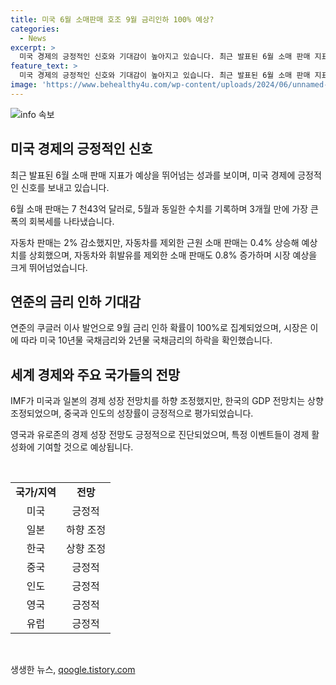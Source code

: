 ```yaml
---
title: 미국 6월 소매판매 호조 9월 금리인하 100% 예상?
categories:
  - News
excerpt: >
  미국 경제의 긍정적인 신호와 기대감이 높아지고 있습니다. 최근 발표된 6월 소매 판매 지표는 예상을 능가하는 성과를 보였으며, 미국 경제의 회복세를 보여주는 중요한 지표로 평가됩니다. 또한, 연준의 쿠글러 이사 발언으로 인해 금리 인하 기대감이 높아지고 있어 9월 금리 인하 확률이 100%로 집계되었습니다. 이에 따라 시장에서는 다우지수, 러셀지수 등이 호황을 보이고 있으며, 전 세계적으로 경제 성장 전망이 긍정적으로 평가되고 있습니다. 이러한 상황은 투자자들에게 큰 관심을 끌고 있습니다.
feature_text: >
  미국 경제의 긍정적인 신호와 기대감이 높아지고 있습니다. 최근 발표된 6월 소매 판매 지표는 예상을 능가하는 성과를 보였으며, 미국 경제의 회복세를 보여주는 중요한 지표로 평가됩니다. 또한, 연준의 쿠글러 이사 발언으로 인해 금리 인하 기대감이 높아지고 있어 9월 금리 인하 확률이 100%로 집계되었습니다. 이에 따라 시장에서는 다우지수, 러셀지수 등이 호황을 보이고 있으며, 전 세계적으로 경제 성장 전망이 긍정적으로 평가되고 있습니다. 이러한 상황은 투자자들에게 큰 관심을 끌고 있습니다.
image: 'https://www.behealthy4u.com/wp-content/uploads/2024/06/unnamed-file.png'
---
```


<p><img src="https://www.behealthy4u.com/wp-content/uploads/2024/06/unnamed-file.png" alt="info 속보" /></p>

<h2 data-ke-size="size26">미국 경제의 긍정적인 신호</h2>

<p data-ke-size="size16">최근 발표된 6월 소매 판매 지표가 예상을 뛰어넘는 성과를 보이며, 미국 경제에 긍정적인 신호를 보내고 있습니다.</p>

<p data-ke-size="size16">6월 소매 판매는 7 천43억 달러로, 5월과 동일한 수치를 기록하며 3개월 만에 가장 큰 폭의 회복세를 나타냈습니다.</p>

<p data-ke-size="size16">자동차 판매는 2% 감소했지만, 자동차를 제외한 근원 소매 판매는 0.4% 상승해 예상치를 상회했으며, 자동차와 휘발유를 제외한 소매 판매도 0.8% 증가하며 시장 예상을 크게 뛰어넘었습니다.</p>

<h2 data-ke-size="size26">연준의 금리 인하 기대감</h2>

<p data-ke-size="size16">연준의 쿠글러 이사 발언으로 9월 금리 인하 확률이 100%로 집계되었으며, 시장은 이에 따라 미국 10년물 국채금리와 2년물 국채금리의 하락을 확인했습니다.</p>

<h2 data-ke-size="size26">세계 경제와 주요 국가들의 전망</h2>

<p data-ke-size="size16">IMF가 미국과 일본의 경제 성장 전망치를 하향 조정했지만, 한국의 GDP 전망치는 상향 조정되었으며, 중국과 인도의 성장률이 긍정적으로 평가되었습니다.</p>

<p data-ke-size="size16">영국과 유로존의 경제 성장 전망도 긍정적으로 진단되었으며, 특정 이벤트들이 경제 활성화에 기여할 것으로 예상됩니다.</p>

<p data-ke-size="size16">&nbsp;</p>

<table>
<tbody>
<tr>
<td style="text-align: center; height: 17px;"><b>국가/지역</b></td>
<td style="text-align: center; height: 17px;"><b>전망</b></td>
</tr>
<tr>
<td style="text-align: center; height: 17px;">미국</td>
<td style="text-align: center; height: 17px;">긍정적</td>
</tr>
<tr>
<td style="text-align: center; height: 17px;">일본</td>
<td style="text-align: center; height: 17px;">하향 조정</td>
</tr>
<tr>
<td style="text-align: center; height: 17px;">한국</td>
<td style="text-align: center; height: 17px;">상향 조정</td>
</tr>
<tr>
<td style="text-align: center; height: 17px;">중국</td>
<td style="text-align: center; height: 17px;">긍정적</td>
</tr>
<tr>
<td style="text-align: center; height: 17px;">인도</td>
<td style="text-align: center; height: 17px;">긍정적</td>
</tr>
<tr>
<td style="text-align: center; height: 17px;">영국</td>
<td style="text-align: center; height: 17px;">긍정적</td>
</tr>
<tr>
<td style="text-align: center; height: 17px;">유럽</td>
<td style="text-align: center; height: 17px;">긍정적</td>
</tr>
</tbody>
</table>

<p data-ke-size="size16">&nbsp;</p>
생생한 뉴스, <a href="https://qoogle.tistory.com" rel="dofollow">qoogle.tistory.com</a>


